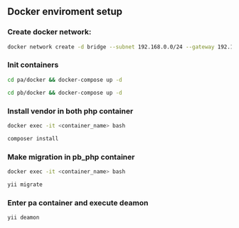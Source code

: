 ## Docker enviroment setup

### Create docker network:
```sh
docker network create -d bridge --subnet 192.168.0.0/24 --gateway 192.168.0.1 dockernet
```

### Init containers 
```sh
cd pa/docker && docker-compose up -d
```

```sh
cd pb/docker && docker-compose up -d
```

### Install vendor in both php container 
```sh
docker exec -it <container_name> bash 
```
```sh
composer install
```

### Make migration in pb_php container 
```sh
docker exec -it <container_name> bash 
```
```sh
yii migrate
```

### Enter pa container and execute deamon
```sh
yii deamon
```
